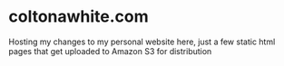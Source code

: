 # coltonawhite.com
Hosting my changes to my personal website here, just a few static html pages that get uploaded to Amazon S3 for distribution
